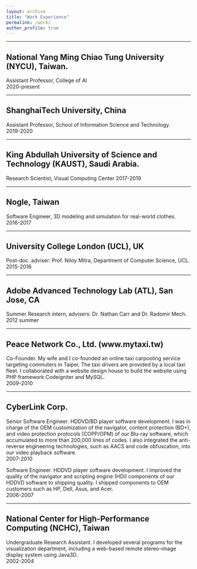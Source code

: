 ```yaml
---
layout: archive
title: "Work Experience"
permalink: /work/
author_profile: true
---
```


<hr>

<h2>National Yang Ming Chiao Tung University (NYCU), Taiwan.</h2>
<p>Assistant Professor, College of AI<br>
2020-present</p>

<hr>

<h2>ShanghaiTech University, China</h2>
<p>Assistant Professor, School of Information Science and Technology.<br>
2019-2020</p>

<hr>

<h2>King Abdullah University of Science and Technology (KAUST), Saudi Arabia.</h2>
<p>Research Scientist, Visual Computing Center
2017-2019</p>

<hr>

<h2>Nogle, Taiwan</h2>
<p>Software Engineer, 3D modeling and simulation for real-world clothes.<br>
2016-2017</p>

<hr>

<h2>University College London (UCL), UK</h2>
<p>Post-doc. adviser: Prof. Niloy Mitra, Department of Computer Science, UCL.<br>
2015-2016 </p>

<hr>

<h2>Adobe Advanced Technology Lab (ATL), San Jose, CA</h2>
<p>Summer Research intern, advisers: Dr. Nathan Carr and Dr. Radomir Mech.<br>
2012 summer</p>

<hr>

<h2>Peace Network Co., Ltd. (www.mytaxi.tw)</h2>
<p>Co-Founder. My wife and I co-founded an online taxi carpooling service targeting commuters in Taipei. The taxi drivers are provided by a local taxi fleet. I collaborated with a website design house to build the website using PHP framework Codeigniter and MySQL.<br>
2009-2010</p>

<hr>

<h2>CyberLink Corp.</h2>
<p>Senior Software Engineer. HDDVD/BD player software development. I was in charge of the OEM customization of the navigator, content protection (BD+), and video protection protocols (COPP/OPM) of our Blu-ray software, which accumulated to more than 200,000 lines of codes. I also integrated the anti-reverse engineering technologies, such as AACS and code obfuscation, into our video playback software.<br>
2007-2010</p>
<p>Software Engineer. HDDVD player software development. I improved the quality of the navigator and scripting engine (HDi) components of our HDDVD software to shipping quality. I shipped components to OEM customers such as HP, Dell, Asus, and Acer.<br>
2006-2007</p>

<hr>

<h2>National Center for High-Performance Computing (NCHC), Taiwan</h2>
<p>Undergraduate Research Assistant. I developed several programs for the visualization department, including a web-based remote stereo-image display system using Java3D.<br>
2002-2004</p>
